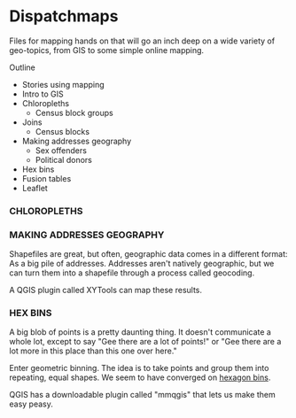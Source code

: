 Dispatchmaps
============

Files for mapping hands on that will go an inch deep on a wide variety of geo-topics, from GIS to some simple online mapping.

Outline

- Stories using mapping
- Intro to GIS
- Chloropleths
    * Census block groups
- Joins
    * Census blocks
- Making addresses geography
    * Sex offenders
    * Political donors
- Hex bins
- Fusion tables
- Leaflet

<h3>CHLOROPLETHS</h3>


<h3>MAKING ADDRESSES GEOGRAPHY</h3>
Shapefiles are great, but often, geographic data comes in a different format: As a big pile of addresses. Addresses aren't natively geographic, but we can turn them into a shapefile through a process called geocoding.

A QGIS plugin called XYTools can map these results.

<h3>HEX BINS</h3>
A big blob of points is a pretty daunting thing. It doesn't communicate a whole lot, except to say  "Gee there are a lot of points!" or "Gee there are a lot more in this place than this one over here."

Enter geometric binning. The idea is to take points and group them into repeating, equal shapes. We seem to have converged on <a href="http://graphics.latimes.com/how-fast-is-lafd/#11/34.0495/-118.6002">hexagon bins</a>. 

QGIS has a downloadable plugin called "mmqgis" that lets us make them easy peasy. 

